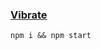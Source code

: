### [Vibrate](https://soundcloud.com/hot-creations/audiojack-ft-kevin-knapp-vibrate-clip)

`npm i && npm start`
